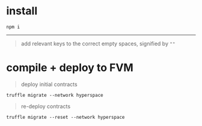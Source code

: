 # install

```
npm i
```
------

> add relevant keys to the correct empty spaces, signified by `""`

# compile + deploy to FVM

> deploy initial contracts

```
truffle migrate --network hyperspace
```

> re-deploy contracts

```
truffle migrate --reset --network hyperspace
```